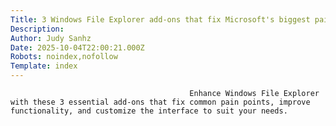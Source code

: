 ```yaml
---
Title: 3 Windows File Explorer add-ons that fix Microsoft's biggest pain points
Description: 
Author: Judy Sanhz
Date: 2025-10-04T22:00:21.000Z
Robots: noindex,nofollow
Template: index
---
```


                                            Enhance Windows File Explorer with these 3 essential add-ons that fix common pain points, improve functionality, and customize the interface to suit your needs.
                                        